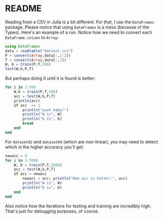 # README

Reading from a CSV in Julia is a bit different.
For that, I use the `DataFrames` package.
Please notice that using `DataFrames` is a mess (because of the Types).
Here's an example of a run.
Notice how we need to convert each `DataFrame.column` to `Array`:

````julia
using DataFrames
data = readtable("dataset.csv")
P = convert(Array,data[:,1:2])
T = convert(Array,data[:,3])
W, b = train(P,T,500)
test(W,b,P,T)
````

But perhaps doing it until it is found is better:

````julia
for i in 1:700
	W,b = train(P,T,500)
    acc = test(W,b,P,T)
    println(acc)
    if acc  == 1
    	println("yeah baby!")
    	println("W is", W)
       	println("b is", b)
       	break
    end
end
````

For `dataset02` and `dataset04` (which are non-linear), you may need to detect which is the higher accuracy you'll get:

````julia
newacc = 0
for i in 1:7000
	W, b = train(P,T,5000)
    acc = test(W,b,P,T)
    if acc > newacc
    	newacc = acc; println("New acc is better:", acc)
       	println("W is", W)
       	println("b is", b)
    end
end
````

Also notice how the iterations for testing and training are incredibly high. That's just for debugging purposes, of course.